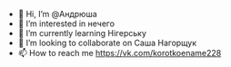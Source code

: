 - 👋 Hi, I’m @Андрюша
- 👀 I’m interested in нечего
- 🌱 I’m currently learning Нігерську
- 💞️ I’m looking to collaborate on Саша Нагорщук
- 📫 How to reach me https://vk.com/korotkoename228

<!---
KRAYN4K/KRAYN4K is a ✨ special ✨ repository because its `README.md` (this file) appears on your GitHub profile.
You can click the Preview link to take a look at your changes.
--->
